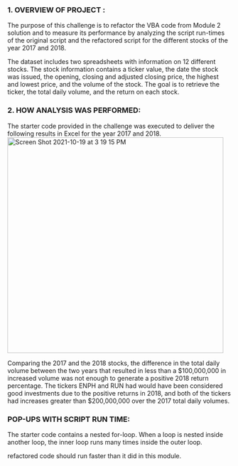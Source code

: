### 1. OVERVIEW OF PROJECT : 
The purpose of this challenge is to refactor the VBA code from Module 2 solution and to measure its performance by analyzing the script run-times of the original    script and the refactored script for the different stocks of the year 2017 and 2018.       

The dataset includes two spreadsheets with information on 12 different stocks. The stock information contains a ticker value, the date the stock was issued, the opening, closing and adjusted closing price, the highest and lowest price, and the volume of the stock. The goal is to retrieve the ticker, the total daily volume, and the return on each stock.

### 2. HOW ANALYSIS WAS PERFORMED:
The starter code provided in the challenge was executed to deliver the following results in Excel for the year 2017 and 2018. 
<img width="486" alt="Screen Shot 2021-10-19 at 3 19 15 PM" src="https://user-images.githubusercontent.com/91294352/137976687-822c82dc-cf00-43c5-830b-5654949612f2.png">

Comparing the 2017 and the 2018 stocks, the difference in the total daily volume between the two years that resulted in less than a $100,000,000 in increased volume was not enough to generate a positive 2018 return percentage. The tickers ENPH and RUN had would have been considered good investments due to the positive returns in 2018, and both of the tickers had increases greater than $200,000,000 over the 2017 total daily volumes.

### POP-UPS WITH SCRIPT RUN TIME:
The starter code contains a nested for-loop. When a loop is nested inside another loop, the inner loop runs many times inside the outer loop. 



refactored code should run faster than it did in this module.

